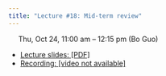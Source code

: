 ```yaml
---
title: "Lecture #18: Mid-term review"
---
```


&nbsp;&nbsp;&nbsp;&nbsp;&nbsp;Thu, Oct 24, 11:00 am – 12:15 pm (Bo Guo)

- [Lecture slides: [PDF]](../assets/lecture_slides/Lecture_18_(10-24-2024).pdf) 
- [Recording: [video not available]]()
